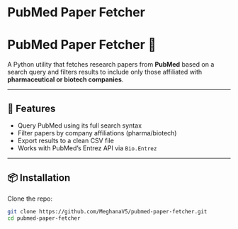 ﻿# PubMed Paper Fetcher
# PubMed Paper Fetcher 🧬

A Python utility that fetches research papers from **PubMed** based on a search query and filters results to include only those affiliated with **pharmaceutical or biotech companies**.

---

## 🚀 Features

- Query PubMed using its full search syntax
- Filter papers by company affiliations (pharma/biotech)
- Export results to a clean CSV file
- Works with PubMed’s Entrez API via `Bio.Entrez`

---

## 📦 Installation

Clone the repo:

```bash
git clone https://github.com/MeghanaV5/pubmed-paper-fetcher.git
cd pubmed-paper-fetcher
